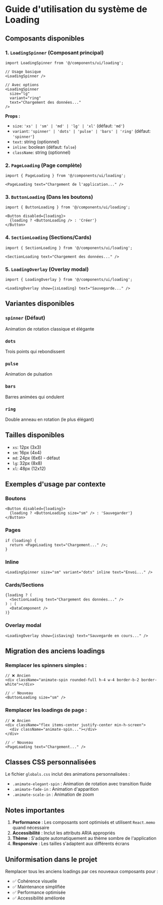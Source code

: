 # Guide d'utilisation du système de Loading

## Composants disponibles

### 1. `LoadingSpinner` (Composant principal)
```tsx
import LoadingSpinner from '@/components/ui/loading';

// Usage basique
<LoadingSpinner />

// Avec options
<LoadingSpinner 
  size="lg" 
  variant="ring" 
  text="Chargement des données..." 
/>
```

**Props :**
- `size`: `'xs' | 'sm' | 'md' | 'lg' | 'xl'` (défaut: `'md'`)
- `variant`: `'spinner' | 'dots' | 'pulse' | 'bars' | 'ring'` (défaut: `'spinner'`)
- `text`: string (optionnel)
- `inline`: boolean (défaut: `false`)
- `className`: string (optionnel)

### 2. `PageLoading` (Page complète)
```tsx
import { PageLoading } from '@/components/ui/loading';

<PageLoading text="Chargement de l'application..." />
```

### 3. `ButtonLoading` (Dans les boutons)
```tsx
import { ButtonLoading } from '@/components/ui/loading';

<Button disabled={loading}>
  {loading ? <ButtonLoading /> : 'Créer'}
</Button>
```

### 4. `SectionLoading` (Sections/Cards)
```tsx
import { SectionLoading } from '@/components/ui/loading';

<SectionLoading text="Chargement des données..." />
```

### 5. `LoadingOverlay` (Overlay modal)
```tsx
import { LoadingOverlay } from '@/components/ui/loading';

<LoadingOverlay show={isLoading} text="Sauvegarde..." />
```

## Variantes disponibles

### `spinner` (Défaut)
Animation de rotation classique et élégante

### `dots`
Trois points qui rebondissent

### `pulse`
Animation de pulsation

### `bars`
Barres animées qui ondulent

### `ring`
Double anneau en rotation (le plus élégant)

## Tailles disponibles

- `xs`: 12px (3x3)
- `sm`: 16px (4x4) 
- `md`: 24px (6x6) - défaut
- `lg`: 32px (8x8)
- `xl`: 48px (12x12)

## Exemples d'usage par contexte

### Boutons
```tsx
<Button disabled={loading}>
  {loading ? <ButtonLoading size="sm" /> : 'Sauvegarder'}
</Button>
```

### Pages
```tsx
if (loading) {
  return <PageLoading text="Chargement..." />;
}
```

### Inline
```tsx
<LoadingSpinner size="sm" variant="dots" inline text="Envoi..." />
```

### Cards/Sections
```tsx
{loading ? (
  <SectionLoading text="Chargement des données..." />
) : (
  <DataComponent />
)}
```

### Overlay modal
```tsx
<LoadingOverlay show={isSaving} text="Sauvegarde en cours..." />
```

## Migration des anciens loadings

### Remplacer les spinners simples :
```tsx
// ❌ Ancien
<div className="animate-spin rounded-full h-4 w-4 border-b-2 border-white"></div>

// ✅ Nouveau
<ButtonLoading size="sm" />
```

### Remplacer les loadings de page :
```tsx
// ❌ Ancien
<div className="flex items-center justify-center min-h-screen">
  <div className="animate-spin..."></div>
</div>

// ✅ Nouveau
<PageLoading text="Chargement..." />
```

## Classes CSS personnalisées

Le fichier `globals.css` inclut des animations personnalisées :
- `.animate-elegant-spin` : Animation de rotation avec transition fluide
- `.animate-fade-in` : Animation d'apparition
- `.animate-scale-in` : Animation de zoom

## Notes importantes

1. **Performance** : Les composants sont optimisés et utilisent `React.memo` quand nécessaire
2. **Accessibilité** : Inclut les attributs ARIA appropriés
3. **Thème** : S'adapte automatiquement au thème sombre de l'application
4. **Responsive** : Les tailles s'adaptent aux différents écrans

## Uniformisation dans le projet

Remplacer tous les anciens loadings par ces nouveaux composants pour :
- ✅ Cohérence visuelle
- ✅ Maintenance simplifiée  
- ✅ Performance optimisée
- ✅ Accessibilité améliorée
